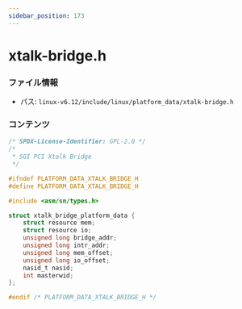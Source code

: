 ```yaml
---
sidebar_position: 173
---
```

# xtalk-bridge.h

### ファイル情報

- パス: `linux-v6.12/include/linux/platform_data/xtalk-bridge.h`

### コンテンツ

```h
/* SPDX-License-Identifier: GPL-2.0 */
/*
 * SGI PCI Xtalk Bridge
 */

#ifndef PLATFORM_DATA_XTALK_BRIDGE_H
#define PLATFORM_DATA_XTALK_BRIDGE_H

#include <asm/sn/types.h>

struct xtalk_bridge_platform_data {
	struct resource	mem;
	struct resource io;
	unsigned long bridge_addr;
	unsigned long intr_addr;
	unsigned long mem_offset;
	unsigned long io_offset;
	nasid_t	nasid;
	int	masterwid;
};

#endif /* PLATFORM_DATA_XTALK_BRIDGE_H */

```

